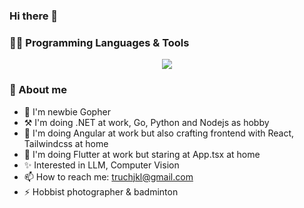 ### Hi there 👋

### 🧑‍💻 Programming Languages & Tools
<p align="center">
  <a href="https://skillicons.dev">
    <img src="https://skillicons.dev/icons?i=dotnet,cs,go,python,dart,flutter,typescript,react,angular,vim,git,kafka" />
  </a>
</p>

### 🙆 About me
- 🔭 I'm newbie Gopher
- ⚒️ I'm doing .NET at work, Go, Python and Nodejs as hobby
- 🦚 I'm doing Angular at work but also crafting frontend with React, Tailwindcss at home
- 📱 I'm doing Flutter at work but staring at App.tsx at home
- ✨ Interested in LLM, Computer Vision
- 📫 How to reach me: truchjkl@gmail.com
- ⚡ Hobbist photographer & badminton
